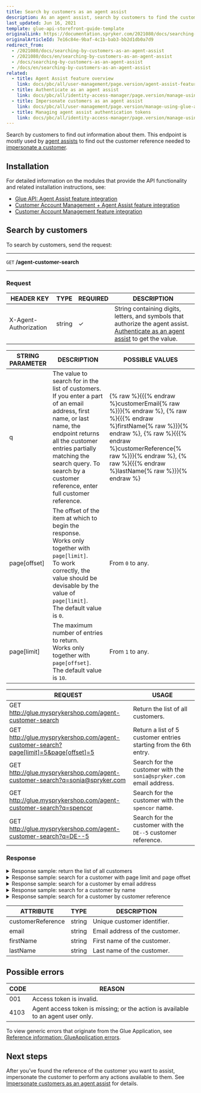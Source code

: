 ```yaml
---
title: Search by customers as an agent assist
description: As an agent assist, search by customers to find the customer reference you want to impersonate.
last_updated: Jun 16, 2021
template: glue-api-storefront-guide-template
originalLink: https://documentation.spryker.com/2021080/docs/searching-by-customers-as-an-agent-assist
originalArticleId: 7e16c84e-9baf-4c1b-bab3-bb2d1db0a7d9
redirect_from:
  - /2021080/docs/searching-by-customers-as-an-agent-assist
  - /2021080/docs/en/searching-by-customers-as-an-agent-assist
  - /docs/searching-by-customers-as-an-agent-assist
  - /docs/en/searching-by-customers-as-an-agent-assist
related:
  - title: Agent Assist feature overview
    link: docs/pbc/all/user-management/page.version/agent-assist-feature-overview.html
  - title: Authenticate as an agent assist
    link: docs/pbc/all/identity-access-manager/page.version/manage-using-glue-api/authenticate-as-an-agent-assist.html
  - title: Impersonate customers as an agent assist
    link: docs/pbc/all/user-management/page.version/manage-using-glue-api/impersonate-customers-as-an-agent-assist.html
  - title: Managing agent assist authentication tokens
    link: docs/pbc/all/identity-access-manager/page.version/manage-using-glue-api/manage-agent-assist-authentication-tokens.html
---
```



Search by customers to find out information about them. This endpoint is mostly used by [agent assists](/docs/pbc/all/user-management/{{page.version}}/agent-assist-feature-overview.html) to find out the customer reference needed to [impersonate a customer](/docs/pbc/all/user-management/{{page.version}}/manage-using-glue-api/impersonate-customers-as-an-agent-assist.html#impersonate-a-customer).

## Installation

For detailed information on the modules that provide the API functionality and related installation instructions, see:
* [Glue API: Agent Assist feature integration](/docs/scos/dev/feature-integration-guides/{{page.version}}/glue-api/glue-api-agent-assist-feature-integration.html)
* [Customer Account Management + Agent Assist feature integration](/docs/scos/dev/feature-integration-guides/{{page.version}}/customer-account-management-agent-assist-feature-integration.html)
* [Customer Account Management feature integration](/docs/scos/dev/feature-integration-guides/{{page.version}}/customer-account-management-feature-integration.html)

## Search by customers

To search by customers, send the request:

***
`GET` **/agent-customer-search**
***

### Request

| HEADER KEY | TYPE | REQUIRED | DESCRIPTION |
| --- | --- | --- | --- |
| X-Agent-Authorization | string | ✓ |  String containing digits, letters, and symbols that authorize the agent assist. [Authenticate as an agent assist](/docs/pbc/all/identity-access-manager/{{page.version}}/manage-using-glue-api/authenticate-as-an-agent-assist.html#authenticate-as-an-agent-assist) to get the value.  |



| STRING PARAMETER | DESCRIPTION | POSSIBLE VALUES |
| --- | --- | --- |
| q | The value to search for in the list of customers. If you enter a part of an email address, first name, or last name, the endpoint returns all the customer entries partially matching the search query. To search by a customer reference, enter full customer reference. | {% raw %}{{{% endraw %}customerEmail{% raw %}}}{% endraw %}, {% raw %}{{{% endraw %}firstName{% raw %}}}{% endraw %}, {% raw %}{{{% endraw %}customerReference{% raw %}}}{% endraw %}, {% raw %}{{{% endraw %}lastName{% raw %}}}{% endraw %} |
| page[offset] | The offset of the item at which to begin the response. <br> Works only together with `page[limit]`. <br> To work correctly, the value should be devisable by the value of `page[limit]`. <br> The default value is `0`.  | From `0` to any. |
| page[limit] | The maximum number of entries to return. <br> Works only together with `page[offset]`. <br> The default value is `10`. | From `1` to any. |

| REQUEST | USAGE |
| --- | --- |
| GET http://glue.mysprykershop.com/agent-customer-search | Return the list of all customers. |
| GET http://glue.mysprykershop.com/agent-customer-search?page[limit]=5&page[offset]=5 | Return a list of 5 customer entries starting from the 6th entry. |
| GET http://glue.mysprykershop.com/agent-customer-search?q=sonia@spryker.com | Search for the customer with the `sonia@spryker.com` email address. |
| GET http://glue.mysprykershop.com/agent-customer-search?q=spencor | Search for the customer with the `spencor` name. |
| GET http://glue.mysprykershop.com/agent-customer-search?q=DE--5 | Search for the customer with the `DE--5` customer reference. |

### Response

<details><summary markdown='span'>Response sample: return the list of all customers</summary>

```json
{
    "data": [
        {
            "type": "agent-customer-search",
            "id": null,
            "attributes": {
                "customers": [
                    {
                        "customerReference": "DE--1",
                        "email": "spencor.hopkin@spryker.com",
                        "firstName": "Spencor",
                        "lastName": "Hopkin"
                    },
                    {
                        "customerReference": "DE--2",
                        "email": "maria.williams@spryker.com",
                        "firstName": "Maria",
                        "lastName": "Williams"
                    },
                    {
                        "customerReference": "DE--3",
                        "email": "maggie.may@spryker.com",
                        "firstName": "Maggie",
                        "lastName": "May"
                    },
                    {
                        "customerReference": "DE--4",
                        "email": "bill.martin@spryker.com",
                        "firstName": "Bill",
                        "lastName": "Martin"
                    },
                    {
                        "customerReference": "DE--5",
                        "email": "george.freeman@spryker.com",
                        "firstName": "George",
                        "lastName": "Freeman"
                    },
                    {
                        "customerReference": "DE--6",
                        "email": "henry.tudor@spryker.com",
                        "firstName": "Henry",
                        "lastName": "Tudor"
                    },
                    {
                        "customerReference": "DE--7",
                        "email": "anne.boleyn@spryker.com",
                        "firstName": "Anne",
                        "lastName": "Boleyn"
                    },
                    {
                        "customerReference": "DE--8",
                        "email": "andrew@ottom.de",
                        "firstName": "Andrew",
                        "lastName": "Wedner"
                    },
                    {
                        "customerReference": "DE--9",
                        "email": "Ahill@ottom.de",
                        "firstName": "Ahill",
                        "lastName": "Grant"
                    },
                    {
                        "customerReference": "DE--10",
                        "email": "Alexa@ottom.de",
                        "firstName": "Alexa",
                        "lastName": "Simons"
                    }
                ]
            },
            "links": {
                "self": "http://glue.mysprykershop.com/agent-customer-search"
            }
        }
    ],
    "links": {
        "self": "http://glue.mysprykershop.com/agent-customer-search",
        "last": "http://glue.mysprykershop.com/agent-customer-search?page[offset]=20&page[limit]=10",
        "first": "http://glue.mysprykershop.com/agent-customer-search?page[offset]=0&page[limit]=10",
        "next": "http://glue.mysprykershop.com/agent-customer-search?page[offset]=10&page[limit]=10"
    }
}
```
</details>

<details><summary markdown='span'>Response sample: search for a customer with page limit and page offset</summary>

```json
{
    "data": [
        {
            "type": "agent-customer-search",
            "id": null,
            "attributes": {
                "customers": [
                    {
                        "customerReference": "DE--6",
                        "email": "henry.tudor@spryker.com",
                        "firstName": "Henry",
                        "lastName": "Tudor"
                    },
                    {
                        "customerReference": "DE--7",
                        "email": "anne.boleyn@spryker.com",
                        "firstName": "Anne",
                        "lastName": "Boleyn"
                    },
                    {
                        "customerReference": "DE--8",
                        "email": "andrew@ottom.de",
                        "firstName": "Andrew",
                        "lastName": "Wedner"
                    },
                    {
                        "customerReference": "DE--9",
                        "email": "Ahill@ottom.de",
                        "firstName": "Ahill",
                        "lastName": "Grant"
                    },
                    {
                        "customerReference": "DE--10",
                        "email": "Alexa@ottom.de",
                        "firstName": "Alexa",
                        "lastName": "Simons"
                    }
                ]
            },
            "links": {
                "self": "http://glue.mysprykershop.com/agent-customer-search?page[offset]=5&page[limit]=5"
            }
        }
    ],
    "links": {
        "self": "http://glue.mysprykershop.com/agent-customer-search?page[offset]=5&page[limit]=5",
        "last": "http://glue.mysprykershop.com/agent-customer-search?page[offset]=25&page[limit]=5",
        "first": "http://glue.mysprykershop.com/agent-customer-search?page[offset]=0&page[limit]=5",
        "prev": "http://glue.mysprykershop.com/agent-customer-search?page[offset]=0&page[limit]=5",
        "next": "http://glue.mysprykershop.com/agent-customer-search?page[offset]=10&page[limit]=5"
    }
}
```
</details>

<details><summary markdown='span'>Response sample: search for a customer by email address</summary>

```json
{
    "data": [
        {
            "type": "agent-customer-search",
            "id": null,
            "attributes": {
                "customers": [
                    {
                        "customerReference": "DE--21",
                        "email": "sonia@spryker.com",
                        "firstName": "Sonia",
                        "lastName": "Wagner"
                    }
                ]
            },
            "links": {
                "self": "http://glue.mysprykershop.com/agent-customer-search?q=sonia@spryker.com"
            }
        }
    ],
    "links": {
        "self": "http://glue.mysprykershop.com/agent-customer-search?q=sonia@spryker.com",
        "last": "http://glue.mysprykershop.com/agent-customer-search?q=sonia@spryker.com&page[offset]=0&page[limit]=10",
        "first": "http://glue.mysprykershop.com/agent-customer-search?q=sonia@spryker.com&page[offset]=0&page[limit]=10"
    }
}    
```
</details>

<details><summary markdown='span'>Response sample: search for a customer by name</summary>

```json
 {
    "data": [
        {
            "type": "agent-customer-search",
            "id": null,
            "attributes": {
                "customers": [
                    {
                        "customerReference": "DE--1",
                        "email": "spencor.hopkin@spryker.com",
                        "firstName": "Spencor",
                        "lastName": "Hopkin"
                    }
                ]
            },
            "links": {
                "self": "http://glue.mysprykershop.com/agent-customer-search?q=spencor"
            }
        }
    ],
    "links": {
        "self": "http://glue.mysprykershop.com/agent-customer-search?q=spencor",
        "last": "http://glue.mysprykershop.com/agent-customer-search?q=spencor&page[offset]=0&page[limit]=10",
        "first": "http://glue.mysprykershop.com/agent-customer-search?q=spencor&page[offset]=0&page[limit]=10"
    }
}   
```
</details>

<details><summary markdown='span'>Response sample: search for a customer by customer reference</summary>

```json
{
    "data": [
        {
            "type": "agent-customer-search",
            "id": null,
            "attributes": {
                "customers": [
                    {
                        "customerReference": "DE--5",
                        "email": "george.freeman@spryker.com",
                        "firstName": "George",
                        "lastName": "Freeman"
                    }
                ]
            },
            "links": {
                "self": "http://glue.mysprykershop.com/agent-customer-search?q=de--5"
            }
        }
    ],
    "links": {
        "self": "http://glue.mysprykershop.com/agent-customer-search?q=de--5",
        "last": "http://glue.mysprykershop.com/agent-customer-search?q=de--5&page[offset]=0&page[limit]=10",
        "first": "http://glue.mysprykershop.com/agent-customer-search?q=de--5&page[offset]=0&page[limit]=10"
    }
}    
```
</details>

| ATTRIBUTE | TYPE | DESCRIPTION |
| --- | --- | --- |
| customerReference | string | Unique customer identifier. |
| email | string | Email address of the customer. |
| firstName | string | First name of the customer. |
| lastName | string | Last name of the customer. |

## Possible errors

| CODE  | REASON |
| --- | --- |
| 001 | Access token is invalid.|
| 4103 | Agent access token is missing; or the action is available to an agent user only.|

To view generic errors that originate from the Glue Application, see [Reference information: GlueApplication errors](/docs/scos/dev/glue-api-guides/{{page.version}}/reference-information-glueapplication-errors.html).

## Next steps

After you’ve found the reference of the customer you want to assist, impersonate the customer to perform any actions available to them. See [Impersonate customers as an agent assist](/docs/pbc/all/user-management/{{page.version}}/manage-using-glue-api/impersonate-customers-as-an-agent-assist.html) for details.
